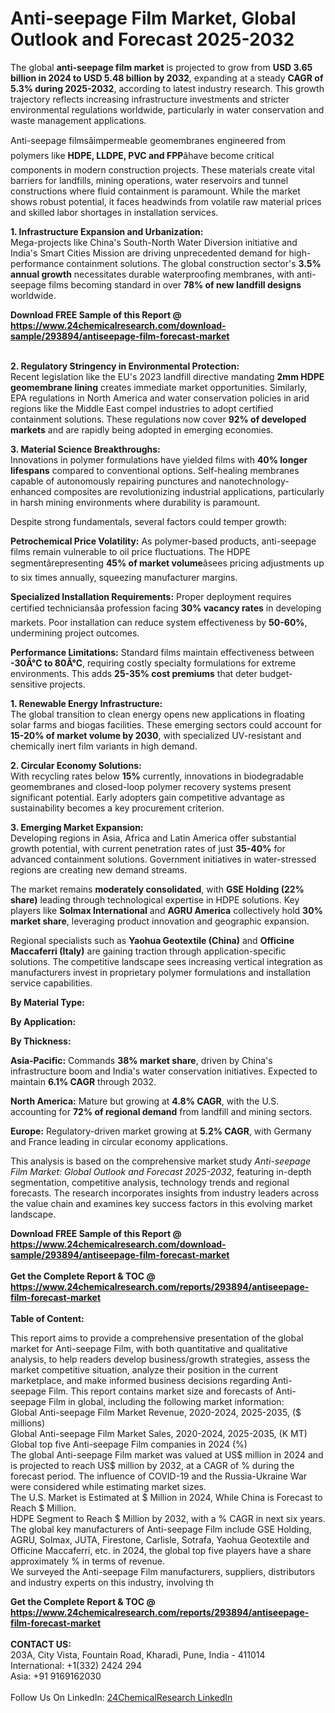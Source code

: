 <h1>Anti-seepage Film Market, Global Outlook and Forecast 2025-2032</h1><p>The global <strong>anti-seepage film market</strong> is projected to grow from <strong>USD 3.65 billion in 2024 to USD 5.48 billion by 2032</strong>, expanding at a steady <strong>CAGR of 5.3% during 2025-2032</strong>, according to latest industry research. This growth trajectory reflects increasing infrastructure investments and stricter environmental regulations worldwide, particularly in water conservation and waste management applications.</p><p>Anti-seepage filmsâimpermeable geomembranes engineered from polymers like <strong>HDPE, LLDPE, PVC and FPP</strong>âhave become critical components in modern construction projects. These materials create vital barriers for landfills, mining operations, water reservoirs and tunnel constructions where fluid containment is paramount. While the market shows robust potential, it faces headwinds from volatile raw material prices and skilled labor shortages in installation services.</p><p><strong>1. Infrastructure Expansion and Urbanization:</strong><br>
Mega-projects like China's South-North Water Diversion initiative and India's Smart Cities Mission are driving unprecedented demand for high-performance containment solutions. The global construction sector's <strong>3.5% annual growth</strong> necessitates durable waterproofing membranes, with anti-seepage films becoming standard in over <strong>78% of new landfill designs</strong> worldwide.</p><div><b>Download FREE Sample of this Report @ 
            <a href="https://www.24chemicalresearch.com/download-sample/293894/antiseepage-film-forecast-market">
            https://www.24chemicalresearch.com/download-sample/293894/antiseepage-film-forecast-market</a></b></div><br><p><strong>2. Regulatory Stringency in Environmental Protection:</strong><br>
Recent legislation like the EU's 2023 landfill directive mandating <strong>2mm HDPE geomembrane lining</strong> creates immediate market opportunities. Similarly, EPA regulations in North America and water conservation policies in arid regions like the Middle East compel industries to adopt certified containment solutions. These regulations now cover <strong>92% of developed markets</strong> and are rapidly being adopted in emerging economies.</p><p><strong>3. Material Science Breakthroughs:</strong><br>
Innovations in polymer formulations have yielded films with <strong>40% longer lifespans</strong> compared to conventional options. Self-healing membranes capable of autonomously repairing punctures and nanotechnology-enhanced composites are revolutionizing industrial applications, particularly in harsh mining environments where durability is paramount.</p><p>Despite strong fundamentals, several factors could temper growth:</p><p><strong>Petrochemical Price Volatility:</strong> As polymer-based products, anti-seepage films remain vulnerable to oil price fluctuations. The HDPE segmentârepresenting <strong>45% of market volume</strong>âsees pricing adjustments up to six times annually, squeezing manufacturer margins.</p><p><strong>Specialized Installation Requirements:</strong> Proper deployment requires certified techniciansâa profession facing <strong>30% vacancy rates</strong> in developing markets. Poor installation can reduce system effectiveness by <strong>50-60%</strong>, undermining project outcomes.</p><p><strong>Performance Limitations:</strong> Standard films maintain effectiveness between <strong>-30Â°C to 80Â°C</strong>, requiring costly specialty formulations for extreme environments. This adds <strong>25-35% cost premiums</strong> that deter budget-sensitive projects.</p><p><strong>1. Renewable Energy Infrastructure:</strong><br>
The global transition to clean energy opens new applications in floating solar farms and biogas facilities. These emerging sectors could account for <strong>15-20% of market volume by 2030</strong>, with specialized UV-resistant and chemically inert film variants in high demand.</p><p><strong>2. Circular Economy Solutions:</strong><br>
With recycling rates below <strong>15%</strong> currently, innovations in biodegradable geomembranes and closed-loop polymer recovery systems present significant potential. Early adopters gain competitive advantage as sustainability becomes a key procurement criterion.</p><p><strong>3. Emerging Market Expansion:</strong><br>
Developing regions in Asia, Africa and Latin America offer substantial growth potential, with current penetration rates of just <strong>35-40%</strong> for advanced containment solutions. Government initiatives in water-stressed regions are creating new demand streams.</p><p>The market remains <strong>moderately consolidated</strong>, with <strong>GSE Holding (22% share)</strong> leading through technological expertise in HDPE solutions. Key players like <strong>Solmax International</strong> and <strong>AGRU America</strong> collectively hold <strong>30% market share</strong>, leveraging product innovation and geographic expansion.</p><p>Regional specialists such as <strong>Yaohua Geotextile (China)</strong> and <strong>Officine Maccaferri (Italy)</strong> are gaining traction through application-specific solutions. The competitive landscape sees increasing vertical integration as manufacturers invest in proprietary polymer formulations and installation service capabilities.</p><p><strong>By Material Type:</strong></p><p><strong>By Application:</strong></p><p><strong>By Thickness:</strong></p><p><strong>Asia-Pacific:</strong> Commands <strong>38% market share</strong>, driven by China's infrastructure boom and India's water conservation initiatives. Expected to maintain <strong>6.1% CAGR</strong> through 2032.</p><p><strong>North America:</strong> Mature but growing at <strong>4.8% CAGR</strong>, with the U.S. accounting for <strong>72% of regional demand</strong> from landfill and mining sectors.</p><p><strong>Europe:</strong> Regulatory-driven market growing at <strong>5.2% CAGR</strong>, with Germany and France leading in circular economy applications.</p><p>This analysis is based on the comprehensive market study <em>Anti-seepage Film Market: Global Outlook and Forecast 2025-2032</em>, featuring in-depth segmentation, competitive analysis, technology trends and regional forecasts. The research incorporates insights from industry leaders across the value chain and examines key success factors in this evolving market landscape.</p><div><b>Download FREE Sample of this Report @ 
            <a href="https://www.24chemicalresearch.com/download-sample/293894/antiseepage-film-forecast-market">
            https://www.24chemicalresearch.com/download-sample/293894/antiseepage-film-forecast-market</a></b></div><br><div><b>Get the Complete Report & TOC @ 
            <a href="https://www.24chemicalresearch.com/reports/293894/antiseepage-film-forecast-market">
            https://www.24chemicalresearch.com/reports/293894/antiseepage-film-forecast-market</a></b></div><br>
            <b>Table of Content:</b><p>This report aims to provide a comprehensive presentation of the global market for Anti-seepage Film, with both quantitative and qualitative analysis, to help readers develop business/growth strategies, assess the market competitive situation, analyze their position in the current marketplace, and make informed business decisions regarding Anti-seepage Film. This report contains market size and forecasts of Anti-seepage Film in global, including the following market information:<br />
Global Anti-seepage Film Market Revenue, 2020-2024, 2025-2035, ($ millions)<br />
Global Anti-seepage Film Market Sales, 2020-2024, 2025-2035, (K MT)<br />
Global top five Anti-seepage Film companies in 2024 (%)<br />
The global Anti-seepage Film market was valued at US$ million in 2024 and is projected to reach US$ million by 2032, at a CAGR of % during the forecast period. The influence of COVID-19 and the Russia-Ukraine War were considered while estimating market sizes.<br />
The U.S. Market is Estimated at $ Million in 2024, While China is Forecast to Reach $ Million.<br />
HDPE Segment to Reach $ Million by 2032, with a % CAGR in next six years.<br />
The global key manufacturers of Anti-seepage Film include GSE Holding, AGRU, Solmax, JUTA, Firestone, Carlisle, Sotrafa, Yaohua Geotextile and Officine Maccaferri, etc. in 2024, the global top five players have a share approximately % in terms of revenue.<br />
We surveyed the Anti-seepage Film manufacturers, suppliers, distributors and industry experts on this industry, involving th</p><div><b>Get the Complete Report & TOC @ 
            <a href="https://www.24chemicalresearch.com/reports/293894/antiseepage-film-forecast-market">
            https://www.24chemicalresearch.com/reports/293894/antiseepage-film-forecast-market</a></b></div><br><b>CONTACT US:</b><br>
            203A, City Vista, Fountain Road, Kharadi, Pune, India - 411014<br>
            International: +1(332) 2424 294<br>
            Asia: +91 9169162030 <br><br>
            Follow Us On LinkedIn: <a href="https://www.linkedin.com/company/24chemicalresearch/">24ChemicalResearch LinkedIn</a>